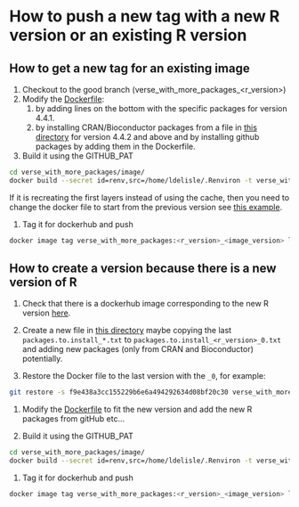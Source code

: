 # How to push a new tag with a new R version or an existing R version

## How to get a new tag for an existing image

1. Checkout to the good branch (verse_with_more_packages_<r_version>)
1. Modify the [Dockerfile](./image/Dockerfile):
    1. by adding lines on the bottom with the specific packages for version 4.4.1.
    1. by installing CRAN/Bioconductor packages from a file in [this directory](./image/helpers/) for version 4.4.2 and above and by installing github packages by adding them in the Dockerfile.
1. Build it using the GITHUB_PAT

```bash
cd verse_with_more_packages/image/
docker build --secret id=renv,src=/home/ldelisle/.Renviron -t verse_with_more_packages:<r_version>_<image_version> .
```
If it is recreating the first layers instead of using the cache, then you need to change the docker file to start from the previous version see [this example](https://github.com/lldelisle/lldelisle-docker/blob/d542cdc/verse_with_more_packages/image/Dockerfile).

1. Tag it for dockerhub and push

```bash
docker image tag verse_with_more_packages:<r_version>_<image_version> lldelisle/verse_with_more_packages:<r_version>_<image_version>
```

## How to create a version because there is a new version of R

1. Check that there is a dockerhub image corresponding to the new R version [here](https://hub.docker.com/r/rocker/verse/tags).

1. Create a new file in [this directory](./image/helpers/) maybe copying the last `packages.to.install_*.txt` to `packages.to.install_<r_version>_0.txt` and adding new packages (only from CRAN and Bioconductor) potentially.

1. Restore the Docker file to the last version with the `_0`, for example:

```bash
git restore -s f9e438a3cc155229b6e6a494292634d08bf20c30 verse_with_more_packages/image/Dockerfile
```

1. Modify the [Dockerfile](./image/Dockerfile) to fit the new version and add the new R packages from gitHub etc...

1. Build it using the GITHUB_PAT

```bash
cd verse_with_more_packages/image/
docker build --secret id=renv,src=/home/ldelisle/.Renviron -t verse_with_more_packages_<version>:<tag> . &> <version>_<tag>.log
```

1. Tag it for dockerhub and push

```bash
docker image tag verse_with_more_packages:<r_version>_<image_version> lldelisle/verse_with_more_packages:<r_version>_<image_version>
```
